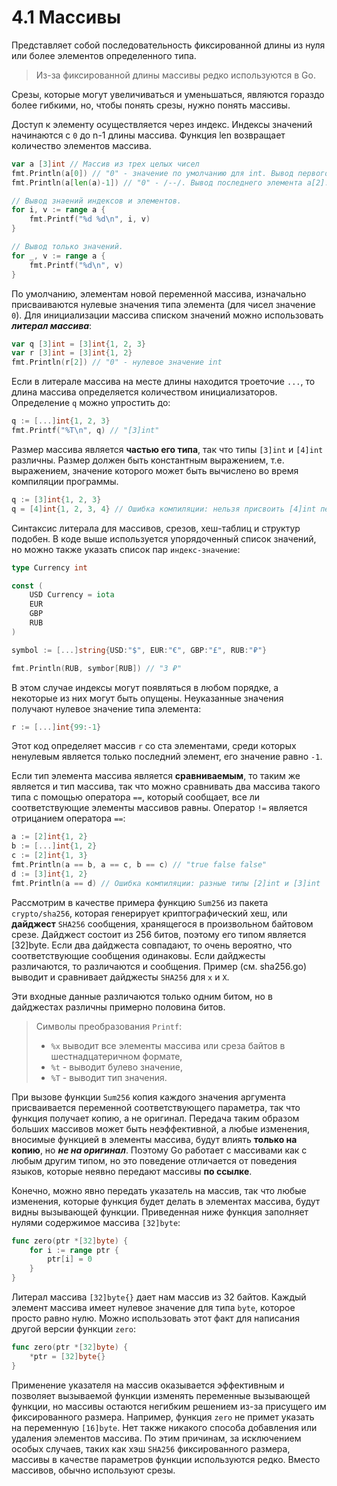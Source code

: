 # 4.1 Массивы

Представляет собой последовательность фиксированной длины из нуля или более элементов определенного типа.

> Из-за фиксированной длины массивы редко используются в Go.

Срезы, которые могут увеличиваться и уменьшаться, являются гораздо более гибкими, но, чтобы понять срезы, нужно понять
массивы.

Доступ к элементу осуществляется через индекс. Индексы значений начинаются с `0` до n-1 длины массива. Функция len
возвращает количество элементов массива.

``` go
var a [3]int // Массив из трех целых чисел
fmt.Println(a[0]) // "0" - значение по умолчанию для int. Вывод первого элемента.
fmt.Println(a[len(a)-1]) // "0" - /--/. Вывод последнего элемента a[2].

// Вывод знаений индексов и элементов.
for i, v := range a {
    fmt.Printf("%d %d\n", i, v)
}

// Вывод только значений.
for _, v := range a {
    fmt.Printf("%d\n", v)
}
```

По умолчанию, элементам новой переменной массива, изначально присваиваются нулевые значения типа элемента (для чисел
значение `0`). Для инициализации массива списком значений можно использовать **_литерал массива_**:

``` go
var q [3]int = [3]int{1, 2, 3}
var r [3]int = [3]int{1, 2}
fmt.Println(r[2]) // "0" - нулевое значение int
```

Если в литерале массива на месте длины находится троеточие `...`, то длина массива определяется количеством
инициализаторов. Определение `q` можно упростить до:

``` go
q := [...]int{1, 2, 3}
fmt.Printf("%T\n", q) // "[3]int"
```

Размер массива является **частью его типа**, так что типы `[3]int` и `[4]int` различны. Размер должен быть константным
выражением, т.е. выражением, значение которого может быть вычислено во время компиляции программы.

``` go
q := [3]int{1, 2, 3}
q = [4]int{1, 2, 3, 4} // Ошибка компиляции: нельзя присвоить [4]int переменной типа [3]int
```

Синтаксис литерала для массивов, срезов, хеш-таблиц и структур подобен. В коде выше используется упорядоченный список
значений, но можно также указать список пар `индекс-значение`:

``` go
type Currency int

const (
    USD Currency = iota
    EUR
    GBP
    RUB
)

symbol := [...]string{USD:"$", EUR:"€", GBP:"£", RUB:"₽"}

fmt.Println(RUB, symbor[RUB]) // "3 ₽"

```

В этом случае индексы могут появляться в любом порядке, а некоторые из них могут быть опущены. Неуказанные значения
получают нулевое значение типа элемента:

``` go
r := [...]int{99:-1}
```

Этот код определяет массив `r` со ста элементами, среди которых ненулевым является только последний элемент, его
значение равно `-1`.

Если тип элемента массива является **сравниваемым**, то таким же является и тип массива, так что можно сравнивать два
массива такого типа с помощью оператора `==`, который сообщает, все ли соответствующие элементы массивов равны.
Оператор `!=` является отрицанием оператора `==`:

``` go
a := [2]int{1, 2}
b := [...]int{1, 2}
c := [2]int{1, 3}
fmt.Println(a == b, a == c, b == c) // "true false false"
d := [3]int{1, 2}
fmt.Println(a == d) // Ошибка компиляции: разные типы [2]int и [3]int
```

Рассмотрим в качестве примера функцию `Sum256` из пакета `crypto/sha256`, которая генерирует криптографический хеш, или
**дайджест** `SHA256` сообщения, хранящегося в произвольном байтовом срезе.
Дайджест состоит из 256 битов, поэтому его типом является [32]byte. Если два дайджеста совпадают, то очень вероятно, что
соответствующие сообщения одинаковы. Если дайджесты различаются, то различаются и сообщения. Пример (см. sha256.go)
выводит и сравнивает дайджесты `SHA256` для `x` и `X`.

Эти входные данные различаются только одним битом, но в дайджестах различны примерно половина битов.

> Символы преобразования `Printf`:
>* `%x` выводит все элементы массива или среза байтов в шестнадцатеричном формате,
>* `%t` - выводит булево значение,
>* `%T` - выводит тип значения.

При вызове функции `Sum256` копия каждого значения аргумента присваивается переменной соответствующего параметра, так
что функция получает копию, а не оригинал. Передача таким образом больших массивов может быть неэффективной, а любые
изменения, вносимые функцией в элементы массива, будут влиять **только на копию**, но **_не на оригинал_**.
Поэтому Go работает с массивами как с любым другим типом, но это поведение отличается от поведения языков, которые
неявно передают массивы **по ссылке**.

Конечно, можно явно передать указатель на массив, так что любые изменения, которые функция будет делать в элементах
массива, будут видны вызывающей функции. Приведенная ниже функция заполняет нулями содержимое массива `[32]byte`:

``` go
func zero(ptr *[32]byte) {
    for i := range ptr {
        ptr[i] = 0
    }
}
```

Литерал массива `[32]byte{}` дает нам массив из 32 байтов. Каждый элемент массива имеет нулевое значение для
типа `byte`, которое просто равно нулю. Можно использовать этот факт для написания другой версии функции `zero`:

``` go
func zero(ptr *[32]byte) {
    *ptr = [32]byte{}
}
```

Применение указателя на массив оказывается эффективным и позволяет вызываемой функции изменять переменные вызывающей
функции, но массивы остаются негибким решением из-за присущего им фиксированного размера. Например, функция `zero` не 
примет указать на переменную `[16]byte`. Нет также никакого способа добавления или удаления элементов массива.
По этим причинам, за исключением особых случаев, таких как хэш `SHA256` фиксированного размера, массивы в качестве
параметров функции используются редко. Вместо массивов, обычно используют срезы.

